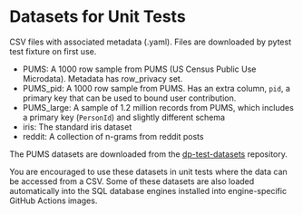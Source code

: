 # Datasets for Unit Tests

CSV files with associated metadata (.yaml).  Files are downloaded by 
pytest test fixture on first use.

* PUMS: A 1000 row sample from PUMS (US Census Public Use Microdata).  Metadata has row_privacy set.
* PUMS_pid: A 1000 row sample from PUMS.  Has an extra column, `pid`, a primary key that can be used to bound user contribution.
* PUMS_large: A sample of 1.2 million records from PUMS, which includes a primary key (`PersonId`) and slightly different schema
* iris: The standard iris dataset
* reddit: A collection of n-grams from reddit posts

The PUMS datasets are downloaded from the [dp-test-datasets](https://github.com/opendp/dp-test-datasets) repository.

You are encouraged to use these datasets in unit tests where the data can be accessed from a CSV.  Some of these datasets are also loaded automatically into the SQL database engines installed into engine-specific GitHub Actions images.